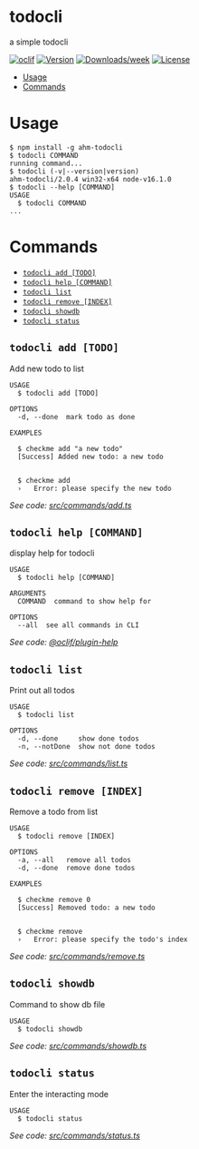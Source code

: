 todocli
=======

a simple todocli

[![oclif](https://img.shields.io/badge/cli-oclif-brightgreen.svg)](https://oclif.io)
[![Version](https://img.shields.io/npm/v/todocli.svg)](https://npmjs.org/package/todocli)
[![Downloads/week](https://img.shields.io/npm/dw/todocli.svg)](https://npmjs.org/package/todocli)
[![License](https://img.shields.io/npm/l/todocli.svg)](https://github.com/Mahmedabid/bootcamp-2021-proj-sub/tree/MAhmad/projecttwo/MAhmad/blob/master/package.json)

<!-- toc -->
* [Usage](#usage)
* [Commands](#commands)
<!-- tocstop -->
# Usage
<!-- usage -->
```sh-session
$ npm install -g ahm-todocli
$ todocli COMMAND
running command...
$ todocli (-v|--version|version)
ahm-todocli/2.0.4 win32-x64 node-v16.1.0
$ todocli --help [COMMAND]
USAGE
  $ todocli COMMAND
...
```
<!-- usagestop -->
# Commands
<!-- commands -->
* [`todocli add [TODO]`](#todocli-add-todo)
* [`todocli help [COMMAND]`](#todocli-help-command)
* [`todocli list`](#todocli-list)
* [`todocli remove [INDEX]`](#todocli-remove-index)
* [`todocli showdb`](#todocli-showdb)
* [`todocli status`](#todocli-status)

## `todocli add [TODO]`

Add new todo to list

```
USAGE
  $ todocli add [TODO]

OPTIONS
  -d, --done  mark todo as done

EXAMPLES

  $ checkme add "a new todo"
  [Success] Added new todo: a new todo


  $ checkme add
  ›   Error: please specify the new todo
```

_See code: [src/commands/add.ts](https://github.com/Mahmedabid/bootcamp-2021-proj-sub/blob/v2.0.4/src/commands/add.ts)_

## `todocli help [COMMAND]`

display help for todocli

```
USAGE
  $ todocli help [COMMAND]

ARGUMENTS
  COMMAND  command to show help for

OPTIONS
  --all  see all commands in CLI
```

_See code: [@oclif/plugin-help](https://github.com/oclif/plugin-help/blob/v3.2.2/src/commands/help.ts)_

## `todocli list`

Print out all todos

```
USAGE
  $ todocli list

OPTIONS
  -d, --done     show done todos
  -n, --notDone  show not done todos
```

_See code: [src/commands/list.ts](https://github.com/Mahmedabid/bootcamp-2021-proj-sub/blob/v2.0.4/src/commands/list.ts)_

## `todocli remove [INDEX]`

Remove a todo from list

```
USAGE
  $ todocli remove [INDEX]

OPTIONS
  -a, --all   remove all todos
  -d, --done  remove done todos

EXAMPLES

  $ checkme remove 0
  [Success] Removed todo: a new todo


  $ checkme remove
  ›   Error: please specify the todo's index
```

_See code: [src/commands/remove.ts](https://github.com/Mahmedabid/bootcamp-2021-proj-sub/blob/v2.0.4/src/commands/remove.ts)_

## `todocli showdb`

Command to show db file

```
USAGE
  $ todocli showdb
```

_See code: [src/commands/showdb.ts](https://github.com/Mahmedabid/bootcamp-2021-proj-sub/blob/v2.0.4/src/commands/showdb.ts)_

## `todocli status`

Enter the interacting mode

```
USAGE
  $ todocli status
```

_See code: [src/commands/status.ts](https://github.com/Mahmedabid/bootcamp-2021-proj-sub/blob/v2.0.4/src/commands/status.ts)_
<!-- commandsstop -->
